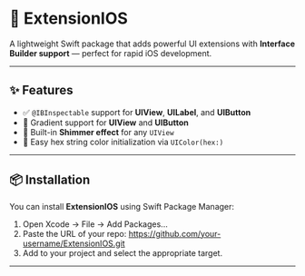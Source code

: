 # 🌟 ExtensionIOS

A lightweight Swift package that adds powerful UI extensions with **Interface Builder support** — perfect for rapid iOS development.

---

## ✨ Features

- ✅ `@IBInspectable` support for **UIView**, **UILabel**, and **UIButton**
- 🌈 Gradient support for **UIView** and **UIButton**
- 💫 Built-in **Shimmer effect** for any `UIView`
- 🎨 Easy hex string color initialization via `UIColor(hex:)`

---

## 📦 Installation

You can install **ExtensionIOS** using Swift Package Manager:

1. Open Xcode → File → Add Packages...
2. Paste the URL of your repo: 
https://github.com/your-username/ExtensionIOS.git
3. Add to your project and select the appropriate target.

---
